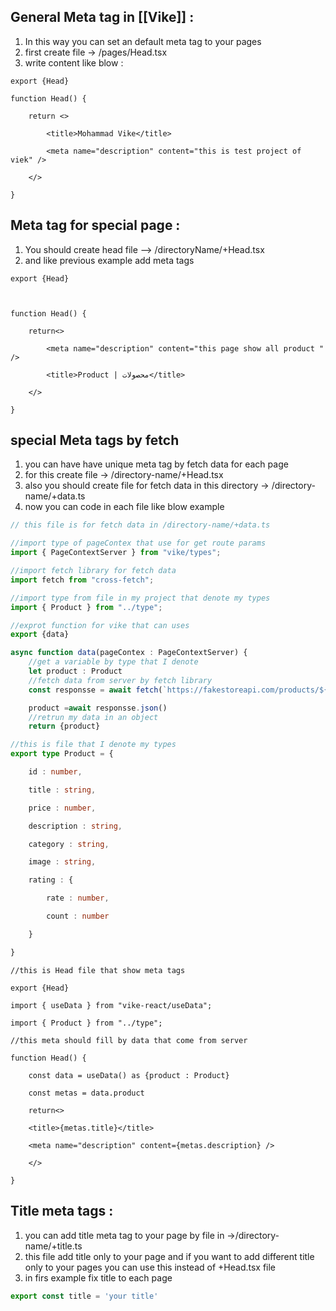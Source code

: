 
## General Meta tag in [[Vike]] :
1. In this way you can set an default meta tag to your pages 
2. first create file -> /pages/Head.tsx
3. write content like blow :
```tsx
export {Head}

function Head() {

    return <>

        <title>Mohammad Vike</title>

        <meta name="description" content="this is test project of viek" />

    </>

}
```

## Meta tag for special page :
1. You should create head file --> /directoryName/+Head.tsx
2. and like previous example add meta tags
```tsx
export {Head}

  

function Head() {

    return<>

        <meta name="description" content="this page show all product " />

        <title>Product | محصولات</title>

    </>

}
```


## special Meta tags by fetch
1. you can have have unique meta tag by fetch data for each page 
2. for this create file -> /directory-name/+Head.tsx
3. also you should create file for fetch data in this directory -> /directory-name/+data.ts
4. now you can code in each file like blow example

```ts
// this file is for fetch data in /directory-name/+data.ts

//import type of pageContex that use for get route params
import { PageContextServer } from "vike/types";

//import fetch library for fetch data 
import fetch from "cross-fetch";

//import type from file in my project that denote my types
import { Product } from "../type";

//exprot function for vike that can uses
export {data}

async function data(pageContex : PageContextServer) {
	//get a variable by type that I denote 
    let product : Product
	//fetch data from server by fetch library 
    const responsse = await fetch(`https://fakestoreapi.com/products/${pageContex.routeParams.id}`)    

    product =await responsse.json()
	//retrun my data in an object 
    return {product}
```


```ts
//this is file that I denote my types 
export type Product = {

    id : number,

    title : string,

    price : number,

    description : string,

    category : string,

    image : string,

    rating : {

        rate : number,

        count : number

    }

}
```

```tsx
//this is Head file that show meta tags

export {Head}

import { useData } from "vike-react/useData";

import { Product } from "../type";

//this meta should fill by data that come from server

function Head() {

    const data = useData() as {product : Product}

    const metas = data.product

    return<>

    <title>{metas.title}</title>

    <meta name="description" content={metas.description} />

    </>

}
```


## Title meta tags :
1. you can add title meta tag to your page by file in ->/directory-name/+title.ts
2. this file add title only to your page and if you want to add different title only to your pages you can use this instead of +Head.tsx file
3. in firs example fix title to each page
```ts
export const title = 'your title'
```